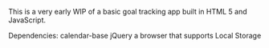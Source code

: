 This is a very early WIP of a basic goal tracking app built in HTML 5 and JavaScript.

Dependencies:
calendar-base
jQuery
a browser that supports Local Storage
